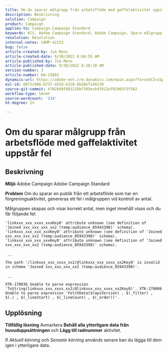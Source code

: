 ```yaml
---
title: Om du sparar målgrupp från arbetsflöde med gaffelaktivitet uppstår fel
description: Beskrivning
solution: Campaign
product: Campaign
applies-to: Campaign,Campaign Standard
keywords: KCS, Adobe Campaign Standard, Adobe Campaign, Spara målgrupp, arbetsflöde, gaffelaktivitet, fel, felsökning
resolution: Resolution
internal-notes: CAMP-42133
bug: false
article-created-by: Jim Menn
article-created-date: 9/30/2022 8:04:55 AM
article-published-by: Jim Menn
article-published-date: 9/30/2022 8:18:18 AM
version-number: 3
article-number: KA-15801
dynamics-url: https://adobe-ent.crm.dynamics.com/main.aspx?forceUCI=1&pagetype=entityrecord&etn=knowledgearticle&id=22d4478e-9640-ed11-9db1-0022480866ad
exl-id: 6071c906-b737-455d-b220-8b28ef149139
source-git-commit: 4702b69f883128bf305ec64f012ef01903f3f582
workflow-type: tm+mt
source-wordcount: '114'
ht-degree: 2%

---
```


# Om du sparar målgrupp från arbetsflöde med gaffelaktivitet uppstår fel

## Beskrivning


<b>Miljö</b>
Adobe Campaign Adobe Campaign Standard

<b>Problem</b>
Om du sparar en publik från ett arbetsflöde som har en förgreningsaktivitet, genereras ett fel i målgruppen vid kontroll av antal.

Målgruppen skapas och visar korrekt antal, men inget innehåll visas och du får följande fel:


```
'linkxxx_xxx_xxxx_xxxKey0' attribute unknown (see definition of 'Joined xxx_xxx_xxx_xx2 (temp:audience_85943390)' schema). 'linkxxx_xxx_xxx_xxxKey0' attribute unknown (see definition of 'Joined xxx_xxx_xxx_xx2 (temp:audience_85943390)' schema). 'linkxxx_xxx_xxx_xxxKey0' attribute unknown (see definition of 'Joined xxx_xxx_xxx_xx2 (temp:audience_85943390)' schema).

 __ 

The path '/linkxxx_xxx_xxxx_xx2/@linkxxx_xxx_xxxx_xx2Key0' is invalid in schema 'Joined xxx_xxx_xxx_xx2 (temp:audience_85943390)'.

 __ 

XTK-170036 Unable to parse expression 'ToString(linkxxx_xxx_xxxx_xx2/@linkxxx_xxx_xxxx_xx2Key0)'. XTK-170006 Unable to parse expression 'FetchData($(apiVersion) , $(_filter) , $(.) , $(_lineStart) , $(_lineCount) , $(_order))'.
```



## Upplösning


<b>Tillfällig lösning</b>
Avmarkera <b>Behåll alla ytterligare data från huvuduppsättningen </b>och <b>Lägg till radnummer</b> aktivitet.

If *Aktuell körning* och *Senaste körning* används senare kan du lägga till dem igen i ytterligare data.
